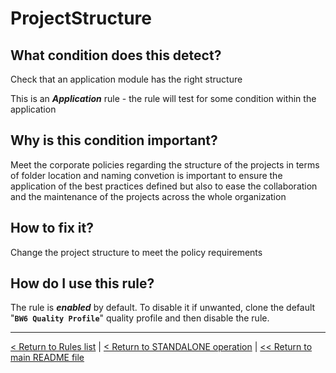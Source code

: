 # ProjectStructure

## What condition does this detect?

Check that an application module has the right structure

This is an ***Application*** rule - the rule will test for some condition within the application

## Why is this condition important?

Meet the corporate policies regarding the structure of the projects in terms of folder location and naming convetion is important to ensure the application of the best practices defined but also to ease the collaboration and the maintenance of the projects across the whole organization

## How to fix it?

Change the project structure to meet the policy requirements

## How do I use this rule?

The rule is **_enabled_** by default. To disable it if unwanted, clone the default "**`BW6 Quality Profile`**" quality profile and then disable the rule.

---
[< Return to Rules list](./RULES.md) | [< Return to STANDALONE operation](../STANDALONE.md) | [<< Return to main README file](../../README.md)
